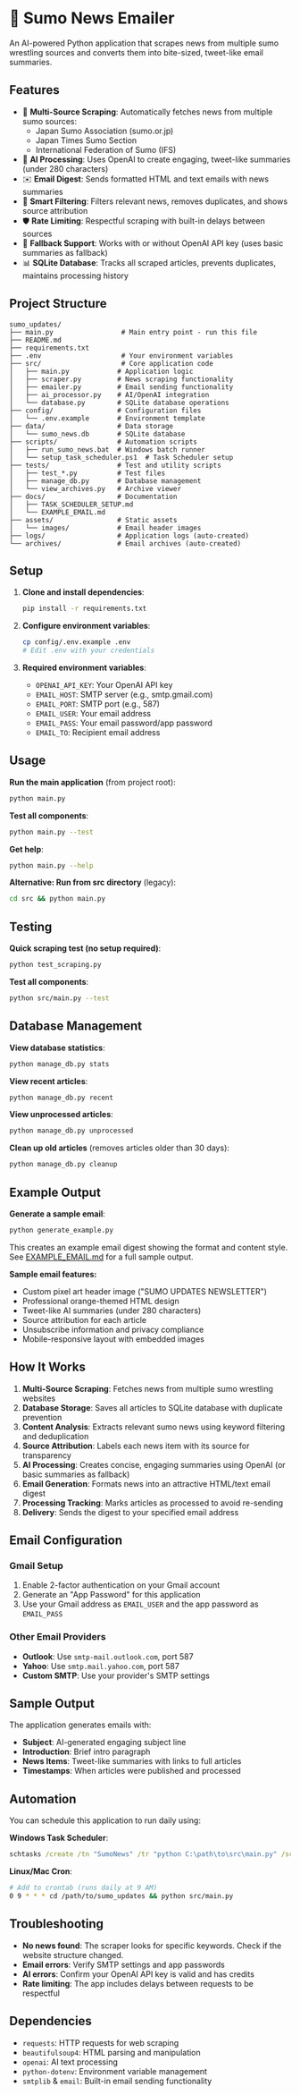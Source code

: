# 🥋 Sumo News Emailer

An AI-powered Python application that scrapes news from multiple sumo wrestling sources and converts them into bite-sized, tweet-like email summaries.

## Features

- 📰 **Multi-Source Scraping**: Automatically fetches news from multiple sumo sources:
  - Japan Sumo Association (sumo.or.jp)  
  - Japan Times Sumo Section
  - International Federation of Sumo (IFS)
- 🤖 **AI Processing**: Uses OpenAI to create engaging, tweet-like summaries (under 280 characters)
- ✉️ **Email Digest**: Sends formatted HTML and text emails with news summaries
- 🎯 **Smart Filtering**: Filters relevant news, removes duplicates, and shows source attribution
- 🛡️ **Rate Limiting**: Respectful scraping with built-in delays between sources
- 🔄 **Fallback Support**: Works with or without OpenAI API key (uses basic summaries as fallback)
- 📊 **SQLite Database**: Tracks all scraped articles, prevents duplicates, maintains processing history

## Project Structure

```
sumo_updates/
├── main.py                 # Main entry point - run this file
├── README.md
├── requirements.txt
├── .env                    # Your environment variables
├── src/                    # Core application code
│   ├── main.py            # Application logic
│   ├── scraper.py         # News scraping functionality
│   ├── emailer.py         # Email sending functionality
│   ├── ai_processor.py    # AI/OpenAI integration
│   └── database.py        # SQLite database operations
├── config/                # Configuration files
│   └── .env.example       # Environment template
├── data/                  # Data storage
│   └── sumo_news.db       # SQLite database
├── scripts/               # Automation scripts
│   ├── run_sumo_news.bat  # Windows batch runner
│   └── setup_task_scheduler.ps1  # Task Scheduler setup
├── tests/                 # Test and utility scripts
│   ├── test_*.py          # Test files
│   ├── manage_db.py       # Database management
│   └── view_archives.py   # Archive viewer
├── docs/                  # Documentation
│   ├── TASK_SCHEDULER_SETUP.md
│   └── EXAMPLE_EMAIL.md
├── assets/                # Static assets
│   └── images/            # Email header images
├── logs/                  # Application logs (auto-created)
└── archives/              # Email archives (auto-created)
```

## Setup

1. **Clone and install dependencies**:
   ```bash
   pip install -r requirements.txt
   ```

2. **Configure environment variables**:
   ```bash
   cp config/.env.example .env
   # Edit .env with your credentials
   ```

3. **Required environment variables**:
   - `OPENAI_API_KEY`: Your OpenAI API key
   - `EMAIL_HOST`: SMTP server (e.g., smtp.gmail.com)
   - `EMAIL_PORT`: SMTP port (e.g., 587)
   - `EMAIL_USER`: Your email address
   - `EMAIL_PASS`: Your email password/app password
   - `EMAIL_TO`: Recipient email address

## Usage

**Run the main application** (from project root):
```bash
python main.py
```

**Test all components**:
```bash
python main.py --test
```

**Get help**:
```bash
python main.py --help
```

**Alternative: Run from src directory** (legacy):
```bash
cd src && python main.py
```

## Testing

**Quick scraping test (no setup required)**:
```bash
python test_scraping.py
```

**Test all components**:
```bash
python src/main.py --test
```

## Database Management

**View database statistics**:
```bash
python manage_db.py stats
```

**View recent articles**:
```bash
python manage_db.py recent
```

**View unprocessed articles**:
```bash
python manage_db.py unprocessed
```

**Clean up old articles** (removes articles older than 30 days):
```bash
python manage_db.py cleanup
```

## Example Output

**Generate a sample email**:
```bash
python generate_example.py
```

This creates an example email digest showing the format and content style. See [EXAMPLE_EMAIL.md](EXAMPLE_EMAIL.md) for a full sample output.

**Sample email features:**
- Custom pixel art header image ("SUMO UPDATES NEWSLETTER")
- Professional orange-themed HTML design
- Tweet-like AI summaries (under 280 characters)
- Source attribution for each article
- Unsubscribe information and privacy compliance
- Mobile-responsive layout with embedded images

## How It Works

1. **Multi-Source Scraping**: Fetches news from multiple sumo wrestling websites
2. **Database Storage**: Saves all articles to SQLite database with duplicate prevention
3. **Content Analysis**: Extracts relevant sumo news using keyword filtering and deduplication
4. **Source Attribution**: Labels each news item with its source for transparency
5. **AI Processing**: Creates concise, engaging summaries using OpenAI (or basic summaries as fallback)
6. **Email Generation**: Formats news into an attractive HTML/text email digest
7. **Processing Tracking**: Marks articles as processed to avoid re-sending
8. **Delivery**: Sends the digest to your specified email address

## Email Configuration

### Gmail Setup
1. Enable 2-factor authentication on your Gmail account
2. Generate an "App Password" for this application
3. Use your Gmail address as `EMAIL_USER` and the app password as `EMAIL_PASS`

### Other Email Providers
- **Outlook**: Use `smtp-mail.outlook.com`, port 587
- **Yahoo**: Use `smtp.mail.yahoo.com`, port 587
- **Custom SMTP**: Use your provider's SMTP settings

## Sample Output

The application generates emails with:
- **Subject**: AI-generated engaging subject line
- **Introduction**: Brief intro paragraph
- **News Items**: Tweet-like summaries with links to full articles
- **Timestamps**: When articles were published and processed

## Automation

You can schedule this application to run daily using:

**Windows Task Scheduler**:
```cmd
schtasks /create /tn "SumoNews" /tr "python C:\path\to\src\main.py" /sc daily /st 09:00
```

**Linux/Mac Cron**:
```bash
# Add to crontab (runs daily at 9 AM)
0 9 * * * cd /path/to/sumo_updates && python src/main.py
```

## Troubleshooting

- **No news found**: The scraper looks for specific keywords. Check if the website structure changed.
- **Email errors**: Verify SMTP settings and app passwords
- **AI errors**: Confirm your OpenAI API key is valid and has credits
- **Rate limiting**: The app includes delays between requests to be respectful

## Dependencies

- `requests`: HTTP requests for web scraping
- `beautifulsoup4`: HTML parsing and manipulation
- `openai`: AI text processing
- `python-dotenv`: Environment variable management
- `smtplib` & `email`: Built-in email sending functionality